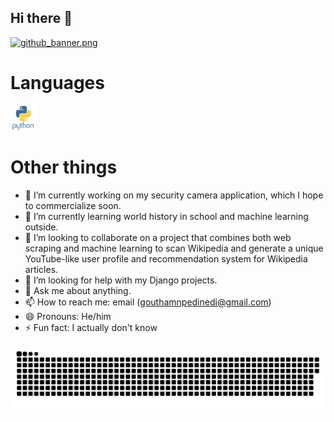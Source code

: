 ## Hi there 👋 ##
[![github_banner.png](https://github.com/GouthamOfTheNP/GouthamOfTheNP/blob/48015e1ce47423eb75692b9a714a7a759c3a02d8/banner.png)](https://fesls.square.site/)

# Languages
<img src="https://github.com/devicons/devicon/blob/master/icons/python/python-original-wordmark.svg" width=40 height=40>

# Other things
- 🔭 I’m currently working on my security camera application, which I hope to commercialize soon.
- 🌱 I’m currently learning world history in school and machine learning outside.
- 👯 I’m looking to collaborate on a project that combines both web scraping and machine learning to scan Wikipedia and generate a unique YouTube-like user profile and recommendation system for Wikipedia articles.
- 🤔 I’m looking for help with my Django projects.
- 💬 Ask me about anything.
- 📫 How to reach me: email (gouthamnpedinedi@gmail.com)
- 😄 Pronouns: He/him
- ⚡ Fun fact: I actually don't know

<picture>
  <source media="(prefers-color-scheme: dark)" srcset="./dist/github-snake-dark.svg" />
  <source media="(prefers-color-scheme: light)" srcset="./dist/github-snake.svg" />
  <img alt="github-snake" src="./dist/github-snake.svg" />
</picture>
